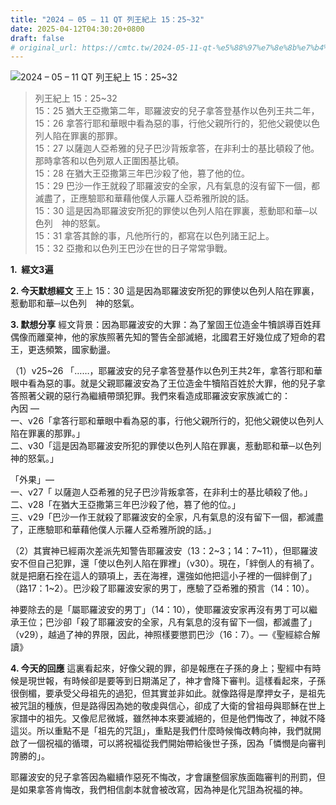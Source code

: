 ```yaml
---
title: "2024 – 05 – 11 QT 列王紀上 15：25~32"
date: 2025-04-12T04:30:20+0800
draft: false
# original_url: https://cmtc.tw/2024-05-11-qt-%e5%88%97%e7%8e%8b%e7%b4%80%e4%b8%8a-15%ef%bc%9a2532
---
```


![2024 – 05 – 11 QT 列王紀上 15：25\~32](/images/qt.jpg  "2024 – 05 – 11 QT 列王紀上 15：25\~32")

> 列王紀上 15：25\~32  
> 15：25 猶大王亞撒第二年，耶羅波安的兒子拿答登基作以色列王共二年，  
> 15：26 拿答行耶和華眼中看為惡的事，行他父親所行的，犯他父親使以色列人陷在罪裏的那罪。  
> 15：27 以薩迦人亞希雅的兒子巴沙背叛拿答，在非利士的基比頓殺了他。那時拿答和以色列眾人正圍困基比頓。  
> 15：28 在猶大王亞撒第三年巴沙殺了他，篡了他的位。  
> 15：29 巴沙一作王就殺了耶羅波安的全家，凡有氣息的沒有留下一個，都滅盡了，正應驗耶和華藉他僕人示羅人亞希雅所說的話。  
> 15：30 這是因為耶羅波安所犯的罪使以色列人陷在罪裏，惹動耶和華─以色列　神的怒氣。  
> 15：31 拿答其餘的事，凡他所行的，都寫在以色列諸王記上。  
> 15：32 亞撒和以色列王巴沙在世的日子常常爭戰。

**1.  經文3遍**

**2. 今天默想經文**
王上 15：30 這是因為耶羅波安所犯的罪使以色列人陷在罪裏，惹動耶和華─以色列　神的怒氣。

**3. 默想分享**
經文背景：因為耶羅波安的大罪：為了鞏固王位造金牛犢誤導百姓拜偶像而離棄神，他的家族照著先知的警告全部滅絕，北國君王好幾位成了短命的君王，更迭頻繁，國家動盪。

（1）v25\~26 「……，耶羅波安的兒子拿答登基作以色列王共2年，拿答行耶和華眼中看為惡的事。就是父親耶羅波安為了王位造金牛犢陷百姓於大罪，他的兒子拿答照著父親的惡行為繼續帶頭犯罪。我們來看造成耶羅波安家族滅亡的：  
內因 —  
一、v26「拿答行耶和華眼中看為惡的事，行他父親所行的，犯他父親使以色列人陷在罪裏的那罪。」  
二、v30「這是因為耶羅波安所犯的罪使以色列人陷在罪裏，惹動耶和華─以色列　神的怒氣。」

「外果」—  
一、v27「 以薩迦人亞希雅的兒子巴沙背叛拿答，在非利士的基比頓殺了他。」  
二、v28「在猶大王亞撒第三年巴沙殺了他，篡了他的位。」  
三、v29「巴沙一作王就殺了耶羅波安的全家，凡有氣息的沒有留下一個，都滅盡了，正應驗耶和華藉他僕人示羅人亞希雅所說的話。」

（2）其實神已經兩次差派先知警告耶羅波安（13：2\~3；14：7\~11），但耶羅波安不但自己犯罪，還「使以色列人陷在罪裡」（v30）。現在，「絆倒人的有禍了。就是把磨石拴在這人的頸項上，丟在海裡，還強如他把這小子裡的一個絆倒了」（路17：1\~2）。巴沙殺了耶羅波安家的男丁，應驗了亞希雅的預言（14：10）。

神要除去的是「屬耶羅波安的男丁」（14：10），使耶羅波安家再沒有男丁可以繼承王位；巴沙卻「殺了耶羅波安的全家，凡有氣息的沒有留下一個，都滅盡了」（v29），越過了神的界限，因此，神照樣要懲罰巴沙（16：7）。—《聖經綜合解讀》

**4. 今天的回應**
這裏看起來，好像父親的罪，卻是報應在子孫的身上；聖經中有時候是現世報，有時候卻是要等到日期滿足了，神才會降下審判。這樣看起來，子孫很倒楣，要承受父母祖先的過犯，但其實並非如此。就像路得是摩押女子，是祖先被咒詛的種族，但是路得因為她的敬虔與信心，卻成了大衛的曾祖母與耶穌在世上家譜中的祖先。又像尼尼微城，雖然神本來要滅絕的，但是他們悔改了，神就不降這災。所以重點不是「祖先的咒詛」，重點是我們什麼時候悔改轉向神，我們就開啟了一個祝福的循環，可以將祝福從我們開始帶給後世子孫，因為「憐憫是向審判誇勝的」。

耶羅波安的兒子拿答因為繼續作惡死不悔改，才會讓整個家族面臨審判的刑罰，但是如果拿答肯悔改，我們相信劇本就會被改寫，因為神是化咒詛為祝福的神。
